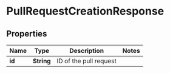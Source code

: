 

# PullRequestCreationResponse


## Properties

| Name | Type | Description | Notes |
|------------ | ------------- | ------------- | -------------|
|**id** | **String** | ID of the pull request |  |



